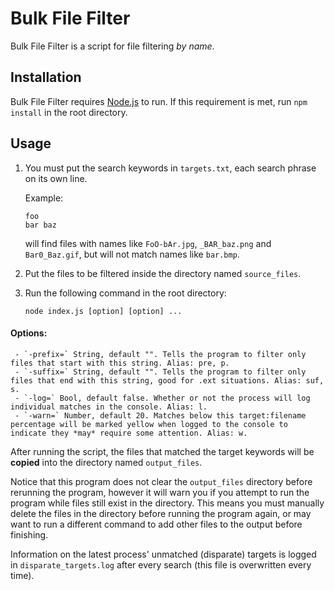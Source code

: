 # Bulk File Filter

Bulk File Filter is a script for file filtering *by name*.

## Installation

Bulk File Filter requires [Node.js](https://nodejs.org/) to run.
If this requirement is met, run `npm install` in the root directory.

## Usage

1. You must put the search keywords in `targets.txt`, each search phrase on its own line.

    Example:
    ```
    foo
    bar baz
    ```
    
    will find files with names like `FoO-bAr.jpg`, `_BAR_baz.png` and `Bar0_Baz.gif`,
    but will not match names like `bar.bmp`.

2. Put the files to be filtered inside the directory named `source_files`.

3. Run the following command in the root directory:
    
    `node index.js [option] [option] ...`

#### Options:
     - `-prefix=` String, default "". Tells the program to filter only files that start with this string. Alias: pre, p.
     - `-suffix=` String, default "". Tells the program to filter only files that end with this string, good for .ext situations. Alias: suf, s.
     - `-log=` Bool, default false. Whether or not the process will log individual matches in the console. Alias: l.
     - `-warn=` Number, default 20. Matches below this target:filename percentage will be marked yellow when logged to the console to indicate they *may* require some attention. Alias: w.

After running the script, the files that matched the target keywords will be **copied** into the directory named `output_files`.

Notice that this program does not clear the `output_files` directory before rerunning the program,
however it will warn you if you attempt to run the program while files still exist in the directory.
This means you must manually delete the files in the directory before running the program again,
or may want to run a different command to add other files to the output before finishing.

Information on the latest process' unmatched (disparate) targets is logged in `disparate_targets.log` after every search (this file is overwritten every time).
